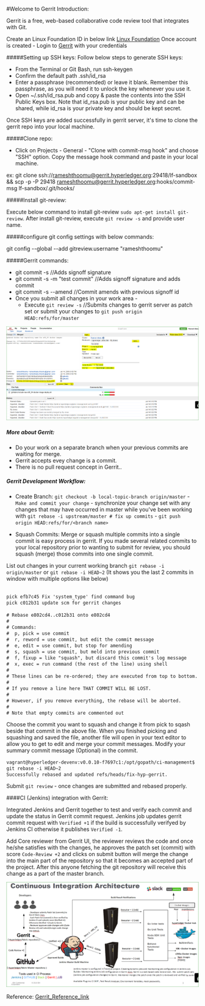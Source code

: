 #Welcome to Gerrit Introduction:

Gerrit is a free, web-based collaborative code review tool that integrates with Git.

Create an Linux Foundation ID in below link
[Linux Foundation](https://identity.linuxfoundation.org/)
Once account is created - Login to [Gerrit](https://gerrit.hyperledger.org/r/#/admin/projects/lf-sandbox ) with your credentials

#####Setting up SSH keys:
Follow below steps to generate SSH keys:

 - From the Terminal or Git Bash, run ssh-keygen
 - Confirm the default path .ssh/id_rsa
 - Enter a passphrase (recommended) or leave it blank. Remember this passphrase, as you will need it to unlock the key whenever you use it.
 - Open ~/.ssh/id_rsa.pub and copy & paste the contents into the SSH Public Keys box. Note that id_rsa.pub is your public key and can be shared,
while id_rsa is your private key and should be kept secret.

Once SSH keys are added successfully in gerrit server, it's time to clone the gerrit repo into your local machine.

#####Clone repo:

 - Click on Projects - General - "Clone with commit-msg hook" and choose "SSH" option. Copy the message hook command and paste in your local machine.
 
 ex: git clone ssh://rameshthoomu@gerrit.hyperledger.org:29418/lf-sandbox && scp -p -P 29418 rameshthoomu@gerrit.hyperledger.org:hooks/commit-msg lf-sandbox/.git/hooks/
 
#####Install git-review:
 
 Execute below command to install git-review `sudo apt-get install git-review`. After install git-review, execute `git review -s` and provide user name.
 
#####configure git config settings with below commands: 
 
 git config --global --add gitreview.username "rameshthoomu"
 
#####Gerrit commands:
 
 - git commit -s //Adds signoff signature
 - git commit -s -m "test commit" //Adds signoff signature and adds commit
 - git commit -s --amend //Commit amends with previous signoff id
 - Once you submit all changes in your work area - 
    - Execute `git review -s` //Submits changes to gerrit server as patch set or submit your changes to `git push origin HEAD:refs/for/master`

![Gerrit_Reference](Gerrit_merge.png)

##### More about Gerrit:

- Do your work on a separate branch when your previous commits are waiting for merge.
- Gerrit accepts evey change is a commit.
- There is no pull request concept in Gerrit..

##### Gerrit Development Workflow:

- Create Branch:
`git checkout -b local-topic-branch origin/master` - `Make and commit your change` - synchronize your change set with any changes that may have occurred in master while you've been working with `git rebase -i upstream/master # fix up commits` - `git push origin HEAD:refs/for/<branch name>`

- Squash Commits:
Merge or squash multiple commits into a single commit is easy process in gerrit. If you made several related commits to your local repository prior to wanting to submit for review, you should squash (merge) those commits into one single commit.

List out changes in your current working branch  `git rebase -i origin/master` or `git rebase -i HEAD~2` (It shows you the last 2 commits in window with multiple options like below)

```

pick efb7c45 Fix 'system_type' find command bug
pick c012b31 update scm for gerrit changes

# Rebase e802cd4..c012b31 onto e802cd4
#
# Commands:
#  p, pick = use commit
#  r, reword = use commit, but edit the commit message
#  e, edit = use commit, but stop for amending
#  s, squash = use commit, but meld into previous commit
#  f, fixup = like "squash", but discard this commit's log message
#  x, exec = run command (the rest of the line) using shell
#
# These lines can be re-ordered; they are executed from top to bottom.
#
# If you remove a line here THAT COMMIT WILL BE LOST.
#
# However, if you remove everything, the rebase will be aborted.
#
# Note that empty commits are commented out

```
Choose the commit you want to squash and change it from pick to sqash beside that commit in the above file. When you finished picking and squashing and saved the file, another file will open in your text editor to allow you to get to edit and merge your commit messages. Modify your summary commit message (Optional) in the commit.

```
vagrant@hyperledger-devenv:v0.0.10-f7697c1:/opt/gopath/ci-management$ git rebase -i HEAD~2
Successfully rebased and updated refs/heads/fix-hyp-gerrit.
```
Submit `git review` - once changes are submitted and rebased properly.

####CI (Jenkins) integration with Gerrit:

Integrated Jenkins and Gerrit together to test and verify each commit and update the status in Gerrit commit request. Jenkins job updates gerrit commit request with `Verified +1` if the build is successfully verifyed by Jenkins CI otherwise it publishes  `Verified -1`.

Add Core reviewer from Gerrit UI, the reviewer reviews the code and once he/she satisfies with the changes, he approves the patch set (commit) with score `Code-Review +2` and clicks on submit button will merge the change into the main part of the repository so that it becomes an accepted part of the project. After this anyone fetching the git repository will receive this change as a part of the master branch.

![CI with Gerrit](Jenkins.png)

Reference:
[Gerrit_Reference_link](https://gerrit.hyperledger.org/r/Documentation/intro-quick.html)
